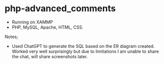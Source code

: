 # php-advanced_comments

- Running on XAMMP
- PHP, MySQL, Apache, HTML, CSS.

Notes;

- Used ChatGPT to generate the SQL based on the ER diagram created. Worked very well surprisingly but due to limitations I am unable to share the chat, will share screenshots later.